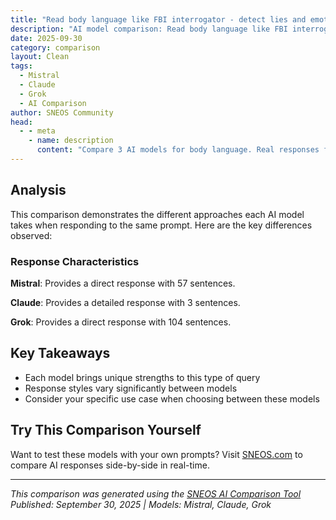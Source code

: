 ```yaml
---
title: "Read body language like FBI interrogator - detect lies and emotions"
description: "AI model comparison: Read body language like FBI interrogator - detect lies and emotions..."
date: 2025-09-30
category: comparison
layout: Clean
tags:
  - Mistral
  - Claude
  - Grok
  - AI Comparison
author: SNEOS Community
head:
  - - meta
    - name: description
      content: "Compare 3 AI models for body language. Real responses from Mistral, Claude, Grok with detailed analysis."
---
```


<ChatComparison
  title="Read body language like FBI interrogator - detect lies and emotions"
  prompt="Read body language like FBI interrogator - detect lies and emotions"
  :responses='{
    "Mistral": "Reading body language like an FBI interrogator involves paying close attention to subtle cues that can reveal a person\u0027s true emotions and intentions. Here are some key techniques and signs to look for:\n\n### Detecting Lies\n1. **Microexpressions**: These are brief, involuntary facial expressions that reveal a person\u0027s true emotions. They can last for just a fraction of a second. Common microexpressions include:\n   - **Surprise**: Raised eyebrows, widened eyes, and open mouth.\n   - **Fear**: Raised eyebrows, widened eyes, and open mouth with lips stretched horizontally.\n   - **Disgust**: Wrinkled nose, raised upper lip, and lowered eyebrows.\n   - **Anger**: Lowered eyebrows, tightened lips, and clenched jaw.\n   - **Sadness**: Lowered eyebrows, raised inner corners of the eyebrows, and downturned lips.\n   - **Happiness**: Raised cheeks, crow\u2019s feet wrinkles around the eyes, and upturned lips.\n   - **Contempt**: Tightened lips on one side of the mouth.\n\n2. **Incongruence**: Look for mismatches between what a person is saying and their body language. For example, if someone says they are happy but their shoulders are slumped and their eyes are downcast, they might be lying.\n\n3. **Eye Contact**: Liars often avoid direct eye contact or look away frequently. However, some skilled liars may maintain too much eye contact to appear truthful.\n\n4. **Hand Movements**: Excessive hand movements or fidgeting can indicate nervousness or deception. Conversely, a lack of hand movements when someone is normally expressive can also be a sign.\n\n5. **Touching the Face or Neck**: Touching the face, neck, or mouth can be a sign of anxiety or deception. This is often an unconscious attempt to soothe oneself.\n\n6. **Feet and Legs**: The feet and legs can be very revealing. Pointing the feet towards an exit or shifting weight frequently can indicate a desire to leave or discomfort.\n\n### Detecting Emotions\n1. **Posture**: An open posture (arms uncrossed, body facing you) generally indicates confidence and honesty. A closed posture (arms crossed, body turned away) can indicate defensiveness or discomfort.\n\n2. **Facial Expressions**: Pay attention to the entire face, not just the mouth. The eyes, eyebrows, and forehead can reveal a lot about a person\u0027s emotions.\n\n3. **Breathing**: Rapid or shallow breathing can indicate anxiety or stress. Deep, controlled breathing often indicates calmness or relaxation.\n\n4. **Voice Tone and Pitch**: Changes in voice tone and pitch can reveal emotions. A higher pitch can indicate excitement or nervousness, while a lower pitch can indicate calmness or sadness.\n\n5. **Gestures**: Large, expansive gestures can indicate confidence or excitement. Small, contained gestures can indicate nervousness or discomfort.\n\n6. **Mirroring**: People often mirror the body language of those they feel comfortable with. If someone is mirroring your movements, it can indicate rapport and trust.\n\n### Practical Tips\n1. **Baseline Behavior**: Establish a baseline of the person\u0027s normal behavior. This helps you identify deviations that might indicate deception or emotional shifts.\n\n2. **Context**: Always consider the context of the situation. Body language can be influenced by cultural norms, personal habits, and the environment.\n\n3. **Practice**: Reading body language effectively requires practice. Pay attention to people\u0027s body language in everyday situations to improve your skills.\n\n4. **Avoid Jumping to Conclusions**: Body language is just one piece of the puzzle. Always consider verbal cues, context, and other factors before making a judgment.\n\nBy honing your ability to read body language, you can gain valuable insights into a person\u0027s true feelings and intentions, much like an FBI interrogator.",
    "Claude": "# Reading Body Language Like an FBI Professional\n\n## **Key Deception Indicators**\n\n### **Facial Tells**\n- **Micro-expressions**: Fleeting emotions (1/25th second) that reveal true feelings\n- **Asymmetrical expressions**: One side of face not matching the other\n- **Eye behaviors**: \n  - Rapid blinking or prolonged staring\n  - Looking up-right when recalling (may indicate construction vs. memory)\n  - Pupils dilating under stress\n\n### **Physical Stress Signals**\n- **Self-soothing behaviors**: Touching neck, face, or hair\n- **Barrier creation**: Crossing arms, placing objects between you\n- **Fidgeting**: Foot tapping, pen clicking, hand wringing\n- **Posture shifts**: Leaning away, turning body aside\n\n## **Emotional Reading Techniques**\n\n### **The PEACE Method**\n- **P**lan and prepare observations\n- **E**ngage and explain your attention to detail\n- **A**ccount for baseline behavior first\n- **C**larify inconsistencies you notice\n- **E**valuate clusters of behaviors, not isolated signs\n\n### **Voice Analysis**\n- **Pitch changes**: Higher pitch often indicates stress\n- **Speech patterns**: Stuttering, long pauses, rapid speech\n- **Word choice**: Distancing language (\u0022that woman\u0022 vs. \u0022my wife\u0022)\n\n## **Professional Techniques**\n\n### **Establish Baseline**\nAlways observe normal behavior first:\n- Ask neutral questions initially\n- Note their typical gestures and expressions\n- Watch for deviations from their norm\n\n### **Look for Clusters**\nNever rely on single indicators:\n- Combine 3\u002B consistent signals\n- Watch for timing with specific questions\n- Note duration and intensity\n\n### **Strategic Positioning**\n- Sit at slight angle (less confrontational)\n- Maintain comfortable distance (3-4 feet)\n- Ensure good lighting on their face\n- Keep your own body language open\n\n## **Important Ethical Notes**\n\n- Use these skills for **understanding**, not manipulation\n- Respect privacy and consent in interactions\n- Remember that stress doesn\u0027t always equal deception\n- Consider cultural differences in body language\n- These are indicators, not absolute proof\n\n**Practice responsibly** - these techniques are most effective when used to improve communication and understanding rather than to \u0022catch\u0022 people.",
    "Grok": "Reading body language to detect lies and emotions is a skill often associated with FBI interrogators, behavioral analysts, and psychologists. While no method is 100% foolproof (even polygraphs can be wrong), understanding nonverbal cues can provide valuable insights into someone\u0027s emotional state and potential deception. Here\u2019s a detailed guide inspired by techniques used by professionals like FBI agents, based on behavioral science principles and observational methods.\n\n---\n\n### **1. Establish a Baseline**\nBefore you can detect lies or intense emotions, you need to understand a person\u2019s \u0022normal\u0022 behavior. Everyone has unique mannerisms, so observe how they act when relaxed or truthful. Pay attention to:\n- Their posture (e.g., slouched or upright)\n- Eye movements (e.g., steady or darting)\n- Speech patterns (e.g., pace, tone, pauses)\n- Hand and facial gestures (e.g., fidgeting or stillness)\n\nDeviations from this baseline during specific topics may indicate stress, discomfort, or deception.\n\n---\n\n### **2. Look for Clusters of Behavior**\nA single gesture or expression doesn\u2019t necessarily mean someone is lying or feeling a certain emotion. Instead, look for clusters\u2014multiple cues that align. For example, crossed arms alone might just mean someone is cold, but combined with averted eyes and a tense jaw, it could indicate defensiveness or discomfort.\n\n---\n\n### **3. Key Body Language Cues for Lies and Emotions**\nHere are some common nonverbal signals and what they might mean, based on research by experts like Dr. Paul Ekman (pioneer of microexpressions) and insights from former FBI agents like Joe Navarro (author of *What Every BODY is Saying*).\n\n#### **Facial Expressions and Microexpressions**\n- **Microexpressions:** These are fleeting facial expressions (lasting less than half a second) that reveal true emotions before someone masks them. For example:\n  - A quick flash of fear (widened eyes, raised brows) when asked a sensitive question.\n  - A smirk or subtle lip curl (contempt) when denying something.\n  Learning to spot these takes practice. Dr. Ekman\u2019s training tools can help identify the seven universal emotions: anger, sadness, fear, surprise, disgust, contempt, and happiness.\n- **Eye Contact:** \n  - Avoiding eye contact or excessive blinking can indicate nervousness or discomfort, though it\u2019s not always a sign of lying (cultural differences matter).\n  - Staring too intently might be an attempt to overcompensate and seem truthful.\n- **Mouth and Lips:** \n  - Lip pursing or biting can signal anxiety or withholding information.\n  - Fake smiles often don\u2019t reach the eyes (no crow\u2019s feet or squinting).\n\n#### **Body Posture and Movement**\n- **Defensive Postures:** Crossed arms, turning away, or hunching can indicate discomfort or a desire to distance themselves from a topic.\n- **Fidgeting:** Excessive movements like tapping feet, playing with objects, or adjusting clothing can suggest nervousness. However, some liars freeze their movements to avoid seeming anxious.\n- **Pointing Feet:** Feet often subconsciously point toward where someone wants to go. If their feet point away from you during a conversation, they might want to escape the situation.\n- **Mirroring:** If someone suddenly stops mirroring your body language (a natural rapport-building behavior), it might indicate they\u2019re emotionally disengaged or hiding something.\n\n#### **Hands and Gestures**\n- **Touching Face or Neck:** Rubbing the nose, covering the mouth, or scratching the neck can be signs of stress or deception (these are \u0022pacifying\u0022 behaviors to self-soothe).\n- **Hidden Hands:** Keeping hands in pockets or behind the back might suggest they\u2019re hiding something\u2014either literally or figuratively.\n- **Over-Gesturing:** Exaggerated hand movements during an explanation can be an attempt to distract or overemphasize a point.\n\n#### **Voice and Speech Patterns**\n- **Hesitation or Pauses:** Long pauses before answering or frequent \u201Cum\u201D and \u201Cuh\u201D sounds can indicate someone is crafting a response rather than recalling a memory.\n- **Pitch Changes:** A higher-pitched voice often signals stress or anxiety.\n- **Over-Explaining:** Providing too many unnecessary details can be a sign of constructing a story rather than telling the truth.\n- **Deflection:** Answering a question with a question or changing the subject might indicate avoidance.\n\n---\n\n### **4. Contextual Awareness**\nBody language must be interpreted within context. A person might fidget because they\u2019re cold, not because they\u2019re lying. Cultural norms also play a huge role\u2014direct eye contact is respectful in some cultures and rude in others. Ask yourself:\n- What\u2019s the environment? (Are they uncomfortable due to surroundings?)\n- What\u2019s the stakes? (High-stress situations naturally cause nervous behaviors.)\n- Are there other factors? (Fatigue, medical conditions, or personality traits like introversion.)\n\n---\n\n### **5. Spotting Deception-Specific Red Flags**\nFBI interrogators often look for signs of cognitive load (the mental effort of lying) and emotional leakage:\n- **Inconsistent Stories:** Liars may struggle to keep details straight. Ask the same question in different ways later to check for contradictions.\n- **Delayed Reactions:** Truthful answers often come quickly (from memory), while lies require thought, leading to delays.\n- **Asymmetry:** Genuine emotions often show symmetrically on the face. A one-sided smirk or uneven expression might indicate faking.\n- **Over-Control:** Some liars try to suppress all movement or emotion, appearing unnaturally still or emotionless.\n\n---\n\n### **6. Detecting Specific Emotions**\nBeyond deception, body language can reveal emotions:\n- **Anger:** Clenched jaw, furrowed brows, flared nostrils, tight fists, or leaning forward aggressively.\n- **Fear/Anxiety:** Wide eyes, tense shoulders, shallow breathing, or backing away.\n- **Sadness:** Drooping shoulders, downward gaze, slow movements, or a trembling lower lip.\n- **Happiness (Genuine):** Crinkled eyes, raised cheeks, and a relaxed body posture.\n- **Contempt/Disgust:** One-sided sneer, wrinkled nose, or turning away slightly.\n\n---\n\n### **7. How to Practice Like an FBI Interrogator**\n- **Study Real Footage:** Watch interviews, interrogations, or even reality TV to observe body language. Compare confessed liars (e.g., public figures caught in scandals) to truthful individuals.\n- **People-Watch:** Observe strangers in public settings to guess their emotions or intentions based on posture and gestures.\n- **Learn Microexpressions:** Use resources like Paul Ekman\u2019s online training or books to recognize split-second emotional cues.\n- **Role-Play:** Practice with friends by asking them to lie or tell the truth about something minor and see if you can spot the difference.\n\n---\n\n### **8. FBI-Inspired Interrogation Tips**\nFormer FBI agents like Joe Navarro emphasize building rapport and asking open-ended questions to elicit natural responses. Here\u2019s how to apply it:\n- **Stay Calm and Neutral:** Don\u2019t accuse or show skepticism; it makes people defensive. Keep your tone and body language relaxed to encourage openness.\n- **Ask Open-Ended Questions:** Instead of \u201CDid you take it?\u201D ask, \u201CCan you tell me what happened with the item?\u201D This gives more room for verbal and nonverbal slips.\n- **Use Silence:** After asking a question, stay quiet. People often feel compelled to fill silence, revealing more through words or nervous gestures.\n- **Watch for \u201CHot Spots\u201D:** Note when someone reacts strongly to certain topics (e.g., a sudden shift in posture or tone). Dig deeper into those areas with follow-up questions.\n\n---\n\n### **9. Limitations and Ethics**\n- **It\u2019s Not a Lie Detector:** Even trained professionals can misinterpret cues. Body language is a tool, not evidence.\n- **Avoid Manipulation:** Use these skills ethically, not to exploit or intimidate. FBI agents are trained to seek truth while respecting rights.\n- **False Positives:** Stress or personality traits (e.g., shyness) can mimic deception cues. Don\u2019t jump to conclusions.\n\n---\n\n### **Recommended Resources**\n- **Books:**\n  - *What Every BODY is Saying* by Joe Navarro (former FBI agent)\n  - *The Definitive Book of Body Language* by Allan and Barbara Pease\n  - *Emotions Revealed* by Paul Ekman\n- **Courses:**\n  - Paul Ekman Group\u2019s microexpression training tools (online)\n- **Videos:**\n  - Watch TED Talks or interviews with behavioral experts like Joe Navarro or Paul Ekman.\n  - Analyze real FBI interrogation footage (available on platforms like YouTube, with commentary).\n\n---\n\n### **Final Thought**\nReading body language like an FBI interrogator requires patience, practice, and a deep understanding of human behavior. It\u2019s about observing patterns, not making snap judgments. Start small by noticing cues in everyday interactions, and over time, you\u2019ll develop a sharper eye for lies and emotions. Remember, the goal isn\u2019t to \u201Ccatch\u201D someone\u2014it\u2019s to understand them better."
  }'
  published-date="12:56"
/>

## Analysis

This comparison demonstrates the different approaches each AI model takes when responding to the same prompt. Here are the key differences observed:

### Response Characteristics

**Mistral**: Provides a direct response with 57 sentences. 

**Claude**: Provides a detailed response with 3 sentences. 

**Grok**: Provides a direct response with 104 sentences. 

## Key Takeaways

- Each model brings unique strengths to this type of query
- Response styles vary significantly between models
- Consider your specific use case when choosing between these models

## Try This Comparison Yourself

Want to test these models with your own prompts? Visit [SNEOS.com](https://sneos.com) to compare AI responses side-by-side in real-time.

---

*This comparison was generated using the [SNEOS AI Comparison Tool](https://sneos.com)*
*Published: September 30, 2025 | Models: Mistral, Claude, Grok*
